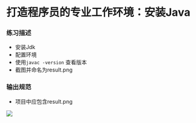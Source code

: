 # 打造程序员的专业工作环境：安装Java

### 练习描述
- 安装Jdk
- 配置环境
- 使用`javac -version` 查看版本
- 截图并命名为result.png


### 输出规范
- 项目中应包含result.png

![](https://gitbub.com/weiyang1024/javaInstall/master/README/result.png)
